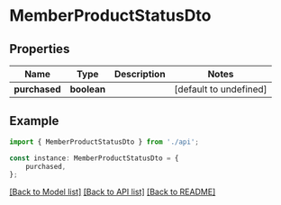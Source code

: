 # MemberProductStatusDto


## Properties

Name | Type | Description | Notes
------------ | ------------- | ------------- | -------------
**purchased** | **boolean** |  | [default to undefined]

## Example

```typescript
import { MemberProductStatusDto } from './api';

const instance: MemberProductStatusDto = {
    purchased,
};
```

[[Back to Model list]](../README.md#documentation-for-models) [[Back to API list]](../README.md#documentation-for-api-endpoints) [[Back to README]](../README.md)
